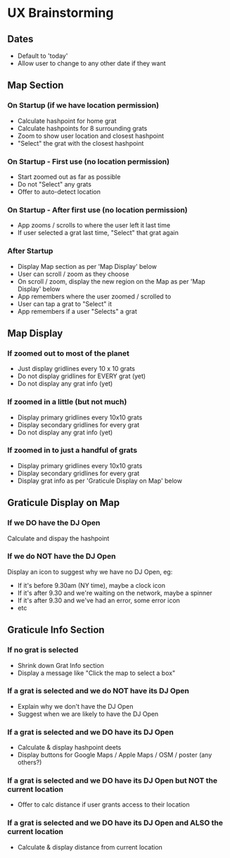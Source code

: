 # UX Brainstorming

## Dates

- Default to 'today'
- Allow user to change to any other date if they want

## Map Section

### On Startup (if we have location permission)

- Calculate hashpoint for home grat
- Calculate hashpoints for 8 surrounding grats
- Zoom to show user location and closest hashpoint
- "Select" the grat with the closest hashpoint

### On Startup - First use (no location permission)

- Start zoomed out as far as possible
- Do not "Select" any grats
- Offer to auto-detect location

### On Startup - After first use (no location permission)

- App zooms / scrolls to where the user left it last time
- If user selected a grat last time, "Select" that grat again

### After Startup

- Display Map section as per 'Map Display' below
- User can scroll / zoom as they choose
- On scroll / zoom, display the new region on the Map
          as per 'Map Display' below
- App remembers where the user zoomed / scrolled to
- User can tap a grat to "Select" it
- App remembers if a user "Selects" a grat

## Map Display

### If zoomed out to most of the planet

- Just display gridlines every 10 x 10 grats
- Do not display gridlines for EVERY grat (yet)
- Do not display any grat info (yet)

### If zoomed in a little (but not much)

- Display primary gridlines every 10x10 grats
- Display secondary gridlines for every grat
- Do not display any grat info (yet)

### If zoomed in to just a handful of grats

- Display primary gridlines every 10x10 grats
- Display secondary gridlines for every grat
- Display grat info as per 'Graticule Display on Map' below

## Graticule Display on Map

### If we DO have the DJ Open

Calculate and dispay the hashpoint

### If we do NOT have the DJ Open

Display an icon to suggest why we have no DJ Open, eg:

- If it's before 9.30am (NY time), maybe a clock icon
- If it's after 9.30 and we're waiting on the network,
            maybe a spinner
- If it's after 9.30 and we've had an error, some error icon
- etc

## Graticule Info Section

### If no grat is selected

- Shrink down Grat Info section
- Display a message like "Click the map to select a box"

### If a grat is selected and we do NOT have its DJ Open

- Explain why we don't have the DJ Open
- Suggest when we are likely to have the DJ Open

### If a grat is selected and we DO have its DJ Open

- Calculate & display hashpoint deets
- Display buttons for Google Maps / Apple Maps / OSM / poster (any others?)

### If a grat is selected and we DO have its DJ Open but NOT the current location

- Offer to calc distance if user grants access to their location

### If a grat is selected and we DO have its DJ Open and ALSO the current location

- Calculate & display distance from current location
